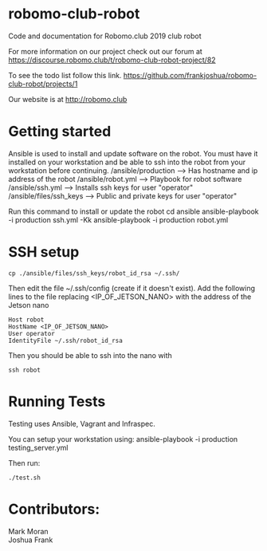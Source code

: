 # robomo-club-robot

Code and documentation for Robomo.club 2019 club robot

For more information on our project check out our forum at https://discourse.robomo.club/t/robomo-club-robot-project/82

To see the todo list follow this link. https://github.com/frankjoshua/robomo-club-robot/projects/1

Our website is at http://robomo.club

# Getting started

Ansible is used to install and update software on the robot. You must have it installed on your workstation and be able to ssh into the robot from your workstation before continuing.
/ansible/production --> Has hostname and ip address of the robot
/ansible/robot.yml --> Playbook for robot software
/ansible/ssh.yml --> Installs ssh keys for user "operator"
/ansible/files/ssh_keys --> Public and private keys for user "operator"

Run this command to install or update the robot
cd ansible
ansible-playbook -i production ssh.yml -Kk
ansible-playbook -i production robot.yml

# SSH setup

`cp ./ansible/files/ssh_keys/robot_id_rsa ~/.ssh/`

Then edit the file ~/.ssh/config (create if it doesn't exist).
Add the following lines to the file replacing <IP_OF_JETSON_NANO> with the address of the Jetson nano

```
Host robot
HostName <IP_OF_JETSON_NANO>
User operator
IdentityFile ~/.ssh/robot_id_rsa
```

Then you should be able to ssh into the nano with

`ssh robot`

# Running Tests

Testing uses Ansible, Vagrant and Infraspec.

You can setup your workstation using:
ansible-playbook -i production testing_server.yml

Then run:

```
./test.sh
```

# Contributors:

Mark Moran<br>
Joshua Frank
